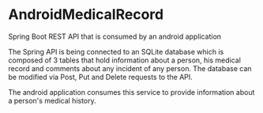 # AndroidMedicalRecord
Spring Boot REST API that is consumed by an android application

The Spring API is being connected to an SQLite database which is composed of 3 tables that hold information about a person,
his medical record and comments about any incident of any person.
The database can be modified via Post, Put and Delete requests to the API.

The android application consumes this service to provide information about a person's medical history.
